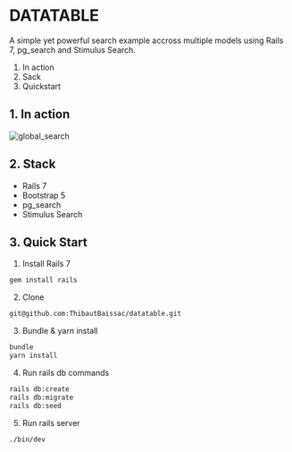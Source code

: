 # DATATABLE

A simple yet powerful search example accross multiple models using Rails 7, pg_search and Stimulus Search.

1. In action
2. Sack
3. Quickstart

## 1. In action
![global_search](https://user-images.githubusercontent.com/59996803/147934105-128273cf-43d6-4350-8708-efcb06fb205d.gif)

## 2. Stack
- Rails 7
- Bootstrap 5
- pg_search
- Stimulus Search

## 3. Quick Start

1. Install Rails 7
  ```bash
  gem install rails
  ```

2. Clone
  ```bash
  git@github.com:ThibautBaissac/datatable.git
  ```

3. Bundle & yarn install
  ```bash
  bundle
  yarn install
  ```

4. Run rails db commands
  ```bash
  rails db:create
  rails db:migrate
  rails db:seed
  ```

5. Run rails server
  ```bash
  ./bin/dev
  ```
